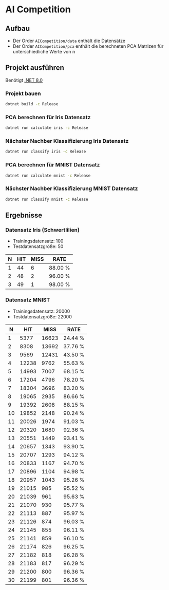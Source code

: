 # AI Competition

## Aufbau

- Der Order `AICompetition/data` enthält die Datensätze
- Der Order `AICompetition/pca` enthält die berechneten PCA Matrizen für unterschiedliche Werte von n

## Projekt ausführen

Benötigt [.NET 8.0](https://dotnet.microsoft.com/en-us/download)

### Projekt bauen
````sh
dotnet build -c Release
````

### PCA berechnen für Iris Datensatz
````sh
dotnet run calculate iris -c Release
````

### Nächster Nachber Klassifizierung Iris Datensatz
````sh
dotnet run classify iris -c Release
````

### PCA berechnen für MNIST Datensatz
````sh
dotnet run calculate mnist -c Release
````

### Nächster Nachber Klassifizierung MNIST Datensatz
````sh
dotnet run classify mnist -c Release
````

## Ergebnisse

### Datensatz Iris (Schwertlilien)

- Trainingsdatensatz: 100
- Testdatensatzgröße: 50

|    N |   HIT |  MISS | RATE    |
|------|-------|-------|---------|
|    1 |    44 |     6 | 88.00 % |
|    2 |    48 |     2 | 96.00 % |
|    3 |    49 |     1 | 98.00 % |


### Datensatz MNIST

- Trainingsdatensatz: 20000
- Testdatensatzgröße: 22000

|    N |   HIT |  MISS | RATE    |
|------|-------|-------|---------|
|    1 |  5377 | 16623 | 24.44 % |
|    2 |  8308 | 13692 | 37.76 % |
|    3 |  9569 | 12431 | 43.50 % |
|    4 | 12238 |  9762 | 55.63 % |
|    5 | 14993 |  7007 | 68.15 % |
|    6 | 17204 |  4796 | 78.20 % |
|    7 | 18304 |  3696 | 83.20 % |
|    8 | 19065 |  2935 | 86.66 % |
|    9 | 19392 |  2608 | 88.15 % |
|   10 | 19852 |  2148 | 90.24 % |
|   11 | 20026 |  1974 | 91.03 % |
|   12 | 20320 |  1680 | 92.36 % |
|   13 | 20551 |  1449 | 93.41 % |
|   14 | 20657 |  1343 | 93.90 % |
|   15 | 20707 |  1293 | 94.12 % |
|   16 | 20833 |  1167 | 94.70 % |
|   17 | 20896 |  1104 | 94.98 % |
|   18 | 20957 |  1043 | 95.26 % |
|   19 | 21015 |   985 | 95.52 % |
|   20 | 21039 |   961 | 95.63 % |
|   21 | 21070 |   930 | 95.77 % |
|   22 | 21113 |   887 | 95.97 % |
|   23 | 21126 |   874 | 96.03 % |
|   24 | 21145 |   855 | 96.11 % |
|   25 | 21141 |   859 | 96.10 % |
|   26 | 21174 |   826 | 96.25 % |
|   27 | 21182 |   818 | 96.28 % |
|   28 | 21183 |   817 | 96.29 % |
|   29 | 21200 |   800 | 96.36 % |
|   30 | 21199 |   801 | 96.36 % |
